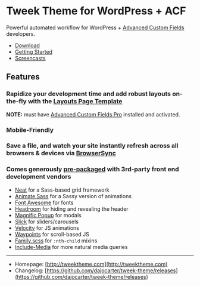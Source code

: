 # Tweek Theme for WordPress + ACF

Powerful automated workflow for WordPress + [Advanced Custom Fields](http://advancedcustomfields.com) developers.

- [Download](https://github.com/dajocarter/tweek-theme/archive/master.zip)
- [Getting Started](http://tweektheme.com/getting-started.html)
- [Screencasts](http://tweektheme.com/screencasts.html)

## Features

### Rapidize your development time and add robust layouts on-the-fly with the [Layouts Page Template](http://tweektheme.com/docs/advanced/#layouts)

**NOTE:** must have [Advanced Custom Fields Pro](http://www.advancedcustomfields.com/pro) installed and activated.

### Mobile-Friendly

### Save a file, and watch your site instantly refresh across all browsers & devices via [BrowserSync](http://www.browsersync.io/)

### Comes generously [pre-packaged](https://github.com/dajocarter/tweek-theme/blob/master/package.json) with 3rd-party front end development vendors

* [Neat](https://github.com/thoughtbot/neat) for a Sass-based grid framework
* [Animate Sass](https://github.com/tgdev/animate-sass) for a Sassy version of animations
* [Font Awesome](https://github.com/FortAwesome/Font-Awesome) for fonts
* [Headroom](https://github.com/WickyNilliams/headroom.js) for hiding and revealing the header
* [Magnific Popup](https://github.com/dimsemenov/Magnific-Popup) for modals
* [Slick](https://github.com/kenwheeler/slick) for sliders/carousels
* [Velocity](https://github.com/julianshapiro/velocity) for JS animations
* [Waypoints](https://github.com/imakewebthings/waypoints) for scroll-based JS
* [Family.scss](https://github.com/LukyVj/family.scss) for `:nth-child` mixins
* [Include-Media](https://github.com/eduardoboucas/include-media) for more natural media queries

---

- Homepage: [http://tweektheme.com](http://tweektheme.com)
- Changelog: [https://github.com/dajocarter/tweek-theme/releases](https://github.com/dajocarter/tweek-theme/releases)
